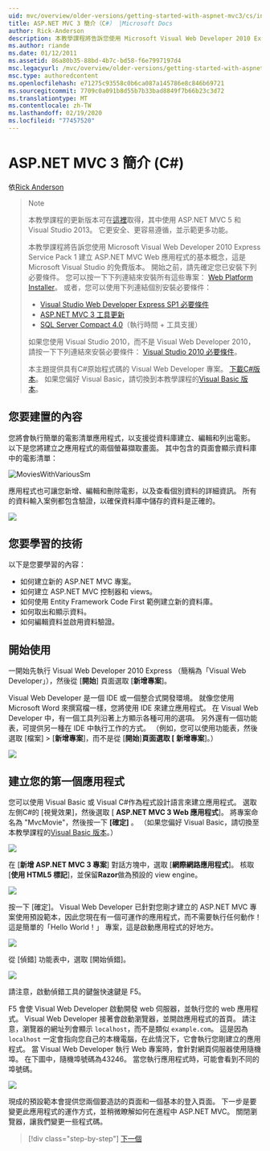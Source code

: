 ```yaml
---
uid: mvc/overview/older-versions/getting-started-with-aspnet-mvc3/cs/intro-to-aspnet-mvc-3
title: ASP.NET MVC 3 簡介（C#） |Microsoft Docs
author: Rick-Anderson
description: 本教學課程將告訴您使用 Microsoft Visual Web Developer 2010 Express Service Pack 1 建立 ASP.NET MVC Web 應用程式的基本概念，也就是 。
ms.author: riande
ms.date: 01/12/2011
ms.assetid: 86a80b35-88bd-4b7c-bd58-f6e7997197d4
msc.legacyurl: /mvc/overview/older-versions/getting-started-with-aspnet-mvc3/cs/intro-to-aspnet-mvc-3
msc.type: authoredcontent
ms.openlocfilehash: e71275c93558c0b6ca087a145786e8c846b69721
ms.sourcegitcommit: 7709c0a091b8d55b7b33bad8849f7b66b23c3d72
ms.translationtype: MT
ms.contentlocale: zh-TW
ms.lasthandoff: 02/19/2020
ms.locfileid: "77457520"
---
```

# <a name="intro-to-aspnet-mvc-3-c"></a>ASP.NET MVC 3 簡介 (C#)

依[Rick Anderson](https://twitter.com/RickAndMSFT)

> > [!NOTE]
> > 本教學課程的更新版本可在[這裡](../../../getting-started/introduction/getting-started.md)取得，其中使用 ASP.NET MVC 5 和 Visual Studio 2013。 它更安全、更容易遵循，並示範更多功能。
> 
> 
> 本教學課程將告訴您使用 Microsoft Visual Web Developer 2010 Express Service Pack 1 建立 ASP.NET MVC Web 應用程式的基本概念，這是 Microsoft Visual Studio 的免費版本。 開始之前，請先確定您已安裝下列必要條件。 您可以按一下下列連結來安裝所有這些專案： [Web Platform Installer](https://www.microsoft.com/web/gallery/install.aspx?appid=VWD2010SP1Pack)。 或者，您可以使用下列連結個別安裝必要條件：
> 
> - [Visual Studio Web Developer Express SP1 必要條件](https://www.microsoft.com/web/gallery/install.aspx?appid=VWD2010SP1Pack)
> - [ASP.NET MVC 3 工具更新](https://www.microsoft.com/web/gallery/install.aspx?appsxml=&amp;appid=MVC3)
> - [SQL Server Compact 4.0](https://www.microsoft.com/web/gallery/install.aspx?appid=SQLCE;SQLCEVSTools_4_0)（執行時間 + 工具支援）
> 
> 如果您使用 Visual Studio 2010，而不是 Visual Web Developer 2010，請按一下下列連結來安裝必要條件： [Visual Studio 2010 必要條件](https://www.microsoft.com/web/gallery/install.aspx?appsxml=&amp;appid=VS2010SP1Pack)。
> 
> 本主題提供具有C#原始程式碼的 Visual Web Developer 專案。 [下載C#版本](https://code.msdn.microsoft.com/Introduction-to-MVC-3-10d1b098)。 如果您偏好 Visual Basic，請切換到本教學課程的[Visual Basic 版本](../vb/intro-to-aspnet-mvc-3.md)。

## <a name="what-youll-build"></a>您要建置的內容

您將會執行簡單的電影清單應用程式，以支援從資料庫建立、編輯和列出電影。 以下是您將建立之應用程式的兩個螢幕擷取畫面。 其中包含的頁面會顯示資料庫中的電影清單：

![MoviesWithVariousSm](intro-to-aspnet-mvc-3/_static/image1.png)

應用程式也可讓您新增、編輯和刪除電影，以及查看個別資料的詳細資訊。 所有的資料輸入案例都包含驗證，以確保資料庫中儲存的資料是正確的。

![](intro-to-aspnet-mvc-3/_static/image2.png)

## <a name="skills-youll-learn"></a>您要學習的技術

以下是您要學習的內容：

- 如何建立新的 ASP.NET MVC 專案。
- 如何建立 ASP.NET MVC 控制器和 views。
- 如何使用 Entity Framework Code First 範例建立新的資料庫。
- 如何取出和顯示資料。
- 如何編輯資料並啟用資料驗證。

## <a name="getting-started"></a>開始使用

一開始先執行 Visual Web Developer 2010 Express （簡稱為「Visual Web Developer」），然後從 [**開始**] 頁面選取 [**新增專案**]。

Visual Web Developer 是一個 IDE 或一個整合式開發環境。 就像您使用 Microsoft Word 來撰寫檔一樣，您將使用 IDE 來建立應用程式。 在 Visual Web Developer 中，有一個工具列沿著上方顯示各種可用的選項。 另外還有一個功能表，可提供另一種在 IDE 中執行工作的方式。 （例如，您可以使用功能表，然後選取 [檔案] &gt; [**新增專案**]，而不是從 [**開始**]**頁面選取 [** **新增專案**]。）

[![](intro-to-aspnet-mvc-3/_static/image4.png)](intro-to-aspnet-mvc-3/_static/image3.png)

## <a name="creating-your-first-application"></a>建立您的第一個應用程式

您可以使用 Visual Basic 或 Visual C#作為程式設計語言來建立應用程式。 選取左側C#的 [視覺效果]，然後選取 [ **ASP.NET MVC 3 Web 應用程式**]。 將專案命名為 "MvcMovie"，然後按一下 **[確定]** 。 （如果您偏好 Visual Basic，請切換至本教學課程的[Visual Basic 版本](../vb/intro-to-aspnet-mvc-3.md)。）

![](intro-to-aspnet-mvc-3/_static/image5.png)

在 [**新增 ASP.NET MVC 3 專案**] 對話方塊中，選取 [**網際網路應用程式**]。 核取 [**使用 HTML5 標記**]，並保留**Razor**做為預設的 view engine。

![](intro-to-aspnet-mvc-3/_static/image6.png)

按一下 [確定]。 Visual Web Developer 已針對您剛才建立的 ASP.NET MVC 專案使用預設範本，因此您現在有一個可運作的應用程式，而不需要執行任何動作！ 這是簡單的「Hello World！」 專案，這是啟動應用程式的好地方。

[![](intro-to-aspnet-mvc-3/_static/image8.png)](intro-to-aspnet-mvc-3/_static/image7.png)

從 [偵錯] 功能表中，選取 [開始偵錯]。

![](intro-to-aspnet-mvc-3/_static/image9.png)

請注意，啟動偵錯工具的鍵盤快速鍵是 F5。

F5 會使 Visual Web Developer 啟動開發 web 伺服器，並執行您的 web 應用程式。 Visual Web Developer 接著會啟動瀏覽器，並開啟應用程式的首頁。 請注意，瀏覽器的網址列會顯示 `localhost`，而不是類似 `example.com`。 這是因為 `localhost` 一定會指向您自己的本機電腦，在此情況下，它會執行您剛建立的應用程式。 當 Visual Web Developer 執行 Web 專案時，會針對網頁伺服器使用隨機埠。 在下圖中，隨機埠號碼為43246。 當您執行應用程式時，可能會看到不同的埠號碼。

![](intro-to-aspnet-mvc-3/_static/image10.png)

現成的預設範本會提供您兩個要造訪的頁面和一個基本的登入頁面。 下一步是要變更此應用程式的運作方式，並稍微瞭解如何在進程中 ASP.NET MVC。 關閉瀏覽器，讓我們變更一些程式碼。

> [!div class="step-by-step"]
> [下一個](adding-a-controller.md)
